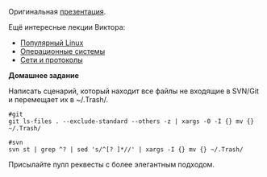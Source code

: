 Оригинальная [презентация](https://mail.yandex.ru/disk/public/?hash=pcx9FvQ88XZe3XA6k%2BwNI1P8A6jWU7CYbsHJZ7vsF%2B4%3D).

Ещё интересные лекции Виктора:

- [Популярный Linux](http://events.yandex.ru/talks/105/)
- [Операционные системы](http://events.yandex.ru/talks/94/)
- [Сети и протоколы](http://events.yandex.ru/talks/99/)

**Домашнее задание**

Написать сценарий, который находит все файлы не входящие в SVN/Git и перемещает их в ~/.Trash/.

	#git
    git ls-files . --exclude-standard --others -z | xargs -0 -I {} mv {} ~/.Trash/

    #svn
    svn st | grep ^? | sed 's/^[? ]*//' | xargs -I {} mv {} ~/.Trash/

Присылайте пулл реквесты с более элегантным подходом.
